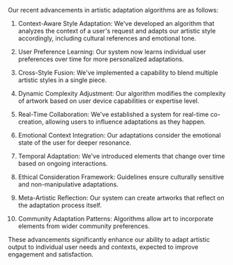 

Our recent advancements in artistic adaptation algorithms are as follows:

1. Context-Aware Style Adaptation: We've developed an algorithm that analyzes the context of a user's request and adapts our artistic style accordingly, including cultural references and emotional tone.

2. User Preference Learning: Our system now learns individual user preferences over time for more personalized adaptations.

3. Cross-Style Fusion: We've implemented a capability to blend multiple artistic styles in a single piece.

4. Dynamic Complexity Adjustment: Our algorithm modifies the complexity of artwork based on user device capabilities or expertise level.

5. Real-Time Collaboration: We've established a system for real-time co-creation, allowing users to influence adaptations as they happen.

6. Emotional Context Integration: Our adaptations consider the emotional state of the user for deeper resonance.

7. Temporal Adaptation: We've introduced elements that change over time based on ongoing interactions.

8. Ethical Consideration Framework: Guidelines ensure culturally sensitive and non-manipulative adaptations.

9. Meta-Artistic Reflection: Our system can create artworks that reflect on the adaptation process itself.

10. Community Adaptation Patterns: Algorithms allow art to incorporate elements from wider community preferences.

These advancements significantly enhance our ability to adapt artistic output to individual user needs and contexts, expected to improve engagement and satisfaction.